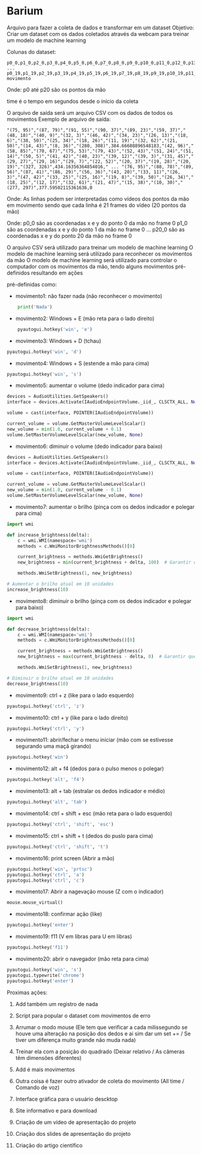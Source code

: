 # Barium

Arquivo para fazer a coleta de dados e transformar em um dataset
Objetivo: Criar um dataset com os dados coletados através da webcam para treinar um modelo de machine learning

Colunas do dataset:
```csv
p0_0,p1_0,p2_0,p3_0,p4_0,p5_0,p6_0,p7_0,p8_0,p9_0,p10_0,p11_0,p12_0,p13_0,p14_0,p15_0,p16_0,p17_0,p18_0,p19_0,p20_0,diagonal0,referencial0,p0_1,p1_1,p2_1,p3_1,p4_1,p5_1,p6_1,p7_1,p8_1,p9_1,p10_1,p11_1,p12_1,p13_1,p14_1,p15_1,p16_1,p17_1,p18_1,p19_1,p20_1,diagonal1,referencial1 ... p0_19,p1_19,p2_19,p3_19,p4_19,p5_19,p6_19,p7_19,p8_19,p9_19,p10_19,p11_19,p12_19,p13_19,p14_19,p15_19,p16_19,p17_19,p18_19,p19_19,p20_19,diagonal19,referencial19,
movimento
```

Onde:
p0 até p20 são os pontos da mão

time é o tempo em segundos desde o início da coleta

O arquivo de saída será um arquivo CSV com os dados de todos os movimentos
Exemplo de arquivo de saída:
```csv
"(75, 95)","(87, 79)","(91, 55)","(90, 37)","(89, 23)","(59, 37)","(48, 18)","(40, 9)","(32, 3)","(46, 42)","(34, 23)","(26, 13)","(18, 6)","(38, 50)","(25, 34)","(18, 26)","(11, 19)","(32, 62)","(21, 50)","(14, 43)","(8, 36)","(280, 308)",384.66608896548183,"(42, 96)","(58, 85)","(70, 67)","(75, 53)","(79, 43)","(52, 43)","(51, 24)","(51, 14)","(50, 5)","(41, 42)","(40, 23)","(39, 12)","(39, 3)","(31, 45)","(29, 27)","(29, 16)","(29, 7)","(22, 52)","(20, 37)","(19, 28)","(20, 19)","(327, 326)",434.16356364854016," ... "(76, 95)","(88, 78)","(89, 56)","(87, 41)","(86, 29)","(56, 36)","(43, 20)","(33, 11)","(26, 3)","(47, 42)","(33, 25)","(25, 16)","(19, 8)","(39, 50)","(26, 34)","(18, 25)","(12, 17)","(32, 61)","(21, 47)","(15, 38)","(10, 30)","(277, 297)",377.59502115361636,0
```

Onde:
As linhas podem ser interpretadas como vídeos dos pontos da mão em movimento sendo que cada linha é 21 frames do vídeo (20 pontos da mão) 

Onde:
p0_0 são as coordenadas x e y do ponto 0 da mão no frame 0
p1_0 são as coordenadas x e y do ponto 1 da mão no frame 0
...
p20_0 são as coordenadas x e y do ponto 20 da mão no frame 0

O arquivo CSV será utilizado para treinar um modelo de machine learning
O modelo de machine learning será utilizado para reconhecer os movimentos da mão
O modelo de machine learning será utilizado para controlar o computador com os movimentos da mão, tendo alguns movimentos pré-definidos resultando em ações 

pré-definidas como:

- movimento1: não fazer nada (não reconhecer o movimento)
```python
    print('Nada')
```

- movimento2: Windows + E (mão reta para o lado direito)
```python
    pyautogui.hotkey('win', 'e')
```

- movimento3: Windows + D (tchau)
```python
pyautogui.hotkey('win', 'd')
```

- movimento4: Windows + S (estende a mão para cima)
```python
pyautogui.hotkey('win', 's')
```

- movimento5: aumentar o volume (dedo indicador para cima)
```python
devices = AudioUtilities.GetSpeakers()
interface = devices.Activate(IAudioEndpointVolume._iid_, CLSCTX_ALL, None)

volume = cast(interface, POINTER(IAudioEndpointVolume))

current_volume = volume.GetMasterVolumeLevelScalar()
new_volume = min(1.0, current_volume + 0.1)
volume.SetMasterVolumeLevelScalar(new_volume, None)
```

- movimento6: diminuir o volume (dedo indicador para baixo)
```python
devices = AudioUtilities.GetSpeakers()
interface = devices.Activate(IAudioEndpointVolume._iid_, CLSCTX_ALL, None)

volume = cast(interface, POINTER(IAudioEndpointVolume))

current_volume = volume.GetMasterVolumeLevelScalar()
new_volume = min(1.0, current_volume - 0.1)
volume.SetMasterVolumeLevelScalar(new_volume, None)
```

- movimento7: aumentar o brilho (pinça com os dedos indicador e polegar para cima)
```python
import wmi

def increase_brightness(delta):
    c = wmi.WMI(namespace='wmi')
    methods = c.WmiMonitorBrightnessMethods()[0]

    current_brightness = methods.WmiGetBrightness()
    new_brightness = min(current_brightness + delta, 100)  # Garantir que o brilho não ultrapasse 100

    methods.WmiSetBrightness(1, new_brightness)

# Aumentar o brilho atual em 10 unidades
increase_brightness(10)
```

- movimento8: diminuir o brilho (pinça com os dedos indicador e polegar para baixo)
```python
import wmi

def decrease_brightness(delta):
    c = wmi.WMI(namespace='wmi')
    methods = c.WmiMonitorBrightnessMethods()[0]

    current_brightness = methods.WmiGetBrightness()
    new_brightness = max(current_brightness - delta, 0)  # Garantir que o brilho não seja negativo

    methods.WmiSetBrightness(1, new_brightness)

# Diminuir o brilho atual em 10 unidades
decrease_brightness(10)
```

- movimento9:  ctrl + z (like para o lado esquerdo)
```python
pyautogui.hotkey('ctrl', 'z')
```

- movimento10: ctrl + y (like para o lado direito)
```python
pyautogui.hotkey('ctrl', 'y')
```

- movimento11: abrir/fechar o menu iniciar (mão com se estivesse segurando uma maçã girando)
```python
pyautogui.hotkey('win')
```

- movimento12: alt + f4 (dedos para o pulso menos o polegar)
```python
pyautogui.hotkey('alt', 'f4')
```
- movimento13: alt + tab (estralar os dedos indicador e médio)
```python
pyautogui.hotkey('alt', 'tab')
```

- movimento14: ctrl + shift + esc (mão reta para o lado esquerdo)
```python
pyautogui.hotkey('ctrl', 'shift', 'esc')
```

- movimento15: ctrl + shift + t (dedos do puslo para cima)
```python
pyautogui.hotkey('ctrl', 'shift', 't')
```

- movimento16: print screen (Abrir a mão)
```python
pyautogui.hotkey('win', 'prtsc')
pyautogui.hotkey('ctrl', 'a')
pyautogui.hotkey('ctrl', 'c')
```

- movimento17: Abrir a nagevação mouse (Z com o indicador)
```python
mouse.mouse_virtual()
```

- movimento18: confirmar ação (like)
```python
pyautogui.hotkey('enter')
```

- movimento19: f11 (V em libras para U em libras)
```python
pyautogui.hotkey('f11')
```

- movimento20: abrir o navegador (mão reta para cima)
```python
pyautogui.hotkey('win', 's')
pyautogui.typewrite('chrome')
pyautogui.hotkey('enter')
```

Proximas ações:

1. Add também um registro de nada

2. Script para popular o dataset com movimentos de erro

3. Arrumar o modo mouse (Ele tem que verificar a cada milissegundo  se houve uma alteração na posição dos dedos e ai sim dar um set += / Se tiver um diferença muito grande não muda nada)

4. Treinar ela com a posição do quadrado (Deixar relativo / As câmeras têm dimensões diferentes)

5. Add é mais movimentos

6. Outra coisa é fazer outro ativador de coleta do movimento (All time / Comando de voz)

7. Interface gráfica para o usuário descktop

8. Site informativo e para download

9. Criação de um vídeo de apresentação do projeto

10. Criação dos slides de apresentação do projeto

11. Criação do artigo científico
